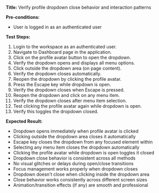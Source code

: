 **Title:** Verify profile dropdown close behavior and interaction patterns

**Pre-conditions:**
* User is logged in as an authenticated user

**Test Steps:**
1. Login to the workspace as an authenticated user.
2. Navigate to Dashboard page in the application.
3. Click on the profile avatar button to open the dropdown.
4. Verify the dropdown opens and displays all menu options.
5. Click outside the dropdown area (on page content).
6. Verify the dropdown closes automatically.
7. Reopen the dropdown by clicking the profile avatar.
8. Press the Escape key while dropdown is open.
9. Verify the dropdown closes when Escape is pressed.
10. Reopen the dropdown and click on any menu item.
11. Verify the dropdown closes after menu item selection.
12. Test clicking the profile avatar again while dropdown is open.
13. Verify this toggles the dropdown closed.

**Expected Result:**
* Dropdown opens immediately when profile avatar is clicked
* Clicking outside the dropdown area closes it automatically
* Escape key closes the dropdown from any focused element within
* Selecting any menu item closes the dropdown automatically
* Clicking the profile avatar while dropdown is open toggles it closed
* Dropdown close behavior is consistent across all methods
* No visual glitches or delays during open/close transitions
* Focus management works properly when dropdown closes
* Dropdown doesn't close when clicking inside the dropdown area
* Close behavior works consistently across different screen sizes
* Animation/transition effects (if any) are smooth and professional